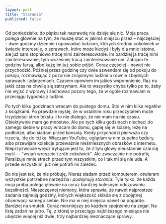 ```yaml
---
layout: post
title: "Starania"
published: false
---
```


Od poniedziałku do piątku tak naprawdę nie dzieje się nic. Moja praca polega głównie na tym, że muszę stać w jakimś miejscu przez – najczęściej – dwie godziny dziennie i opowiadać ludziom, których średnio cokolwiek w świecie interesuje, o sprawach, które może kiedyś i były dla mnie istotne, ale już sam stopniowo tracę nimi zainteresowanie. Im bardziej ja tracę nimi zainteresowanie, tym wcześniej tracą zainteresowanie oni. Zabijam te godziny farsą, albo każę im już sobie pójść. Coraz częściej – nawet nie przychodzić. Później przez godzinę czy dwie szwendam się od pokoju do pokoju, rozmawiając z pozornie znajomymi ludźmi o równie zbędnych sprawach i zdarzeniach. Czasem opowiem im jakieś wspomnienie. Raz na jakiś czas na chwilę się zatrzymam. Ale to wszystko chyba tylko po to, żeby nie wyjść z wprawy i zachować pozory tego, że w ogóle rozmawiam w przeciągu tygodnia z ludźmi.

Po tych kilku godzinach wracam do pustego domu. Stoi w nim kilka regałów z książkami. Po prawdzie myślę, że w ostatnim roku przeczytałem może trzydzieści stron tekstu. I to nie dlatego, że nie mam na nie czasu. Obiektywnie mam go mnóstwo. Ale po tych kilku godzinach niechęci do samego siebie w pracy wracam do domu, gapię się w ścianę, leżę na podłodze, albo siadam przed konsolą. Kiedy przychodzi pierwsza czy trzecia, idę do łóżka. Włączam YouTube, oglądam w nim zupełne bzdury, albo przewijam kolekcje przeważnie nieśmiesznych obrazków z internetu. Nieprzyzwoicie wręcz irytujące jest to, że z tyłu głowy nieustannie czai się myśl — "wstań wreszcie i zrób cokolwiek". Ale zwyczajnie nie potrafię. Paraliżuje mnie strach przed tym wszystkim, co i tak mi się nie uda. A przede wszystkim, już nie potrafi mi zależeć.

Bo nie jest tak, że nie próbuję. Nieraz siadam przed komputerem, otwieram wszystkie potrzebne narzędzia i *podejmuję starania*. Tyle tylko, że każda moja próba polega głównie na coraz bardziej bolesnym odczuwaniu bezsilności. Nieszczęsnej niemocy, która sprawia, że nawet najprostsze zadania zajmują godziny, których większość składa się z obojętnej obserwacji samego siebie. Nie ma w niej miejsca nawet na pogardę. Bardziej na smutek. Coraz mocniejszy po każdym spojrzeniu na zegar. Na listę zadań na jutro. Tę, z której w przeciągu najbliższego miesiąca nie ubędzie więcej niż dwie, trzy najbardziej nieznaczące sprawy.
